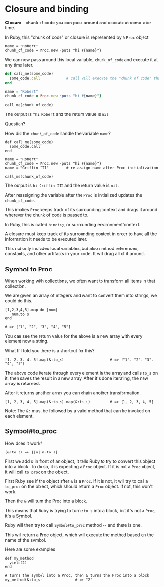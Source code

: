 <h1>Closure and binding</h1>

**Closure** - chunk of code you can pass around and execute at some later time.

In Ruby, this "chunk of code" or closure is represented by a `Proc` object

```
name = "Robert"
chunk_of_code = Proc.new {puts "hi #{name}"}
```

We can now pass around this local variable, `chunk_of_code` and execute it at any time later.

```Ruby
def call_me(some_code)
  some_code.call            # call will execute the "chunk of code" that gets passed in
end

name = "Robert"
chunk_of_code = Proc.new {puts "hi #{name}"}

call_me(chunk_of_code)
```

The output is `"hi Robert` and the return value is `nil`

Question?

How did the `chunk_of_code` handle the variable `name`?

```
def call_me(some_code)
  some_code.call
end

name = "Robert"
chunk_of_code = Proc.new {puts "hi #{name}"}
name = "Griffin III"        # re-assign name after Proc initialization

call_me(chunk_of_code)
```

The output is `hi Griffin III` and the return value is `nil`.

After reassigning the variable after the `Proc` is initialized updates the `chunk_of_code`.

This implies `Proc` keeps track of its surrounding context and drags it around wherever the chunk of code is passed to.

In Ruby, this is called `binding`, or surrounding environment/context.

A closure must keep track of its surrounding context in order to have all the information
it needs to be executed later.

This not only includes local variables, but also method references, constants, and other
artifacts in your code.  It will drag all of it around.

<h2>Symbol to Proc</h2>

When working with collections, we often want to transform all items in that collection.

We are given an array of integers and want to convert them into strings, we could do this.

```
[1,2,3,4,5].map do |num|
   num.to_s
end

# => ["1", "2", "3", "4", "5"]
```

You can see the return value for the above is a new array with every element now a string.

What If I told you there is a shortcut for this?

```
[1, 2, 3, 4, 5].map(&:to_s)                     # => ["1", "2", "3", "4", "5"]
```

The above code iterate through every element in the array and calls `to_s` on it, then
saves the result in a new array. After it's done iterating, the new array is returned.

After it returns another array you can chain another transformation.

```
[1, 2, 3, 4, 5].map(&:to_s).map(&:to_i)         # => [1, 2, 3, 4, 5]
```

Note: The `&:` must be followed by a valid method that can be invoked on each element.

<h2>Symbol#to_proc</h2>

How does it work?

`(&:to_s) => {|n| n.to_s}`

First we add `&` in front of an object, it tells Ruby to try to convert this object into
a block. To do so, it is expecting a `Proc` object.  If it is not a `Proc` object, it will call
`to_proc` on the object.

First Ruby see if the object after `&` is a `Proc`.  If it is not, it will try to call a `to_proc` on
the object, which should return a `Proc` object.  If not, this won't work.

Then the `&` will turn the Proc into a block.

This means that Ruby is trying to turn `:to_s` into a block, but it's not a `Proc`, it's a Symbol.

Ruby will then try to call `Symbol#to_proc` method -- and there is one.

This will return a Proc object, which will execute the method based on the name of the symbol.

Here are some examples

```
def my_method
  yield(2)
end

# turns the symbol into a Proc, then & turns the Proc into a block
my_method(&:to_s)               # => "2"
```

